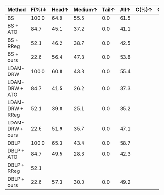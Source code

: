 | Method                          | F(%)↓ | Head↑ | Medium↑ | Tail↑ | All↑ | C(%)↑ | C/F↑ |
|---------------------------------|-------|-------|---------|-------|------|-------|------|
| BS                              | 100.0 |  64.9 |  55.5   |  0.0  | 61.5 |
| BS + ATO                        |  84.7 |  45.1 |  37.2   |  0.0  | 41.1 |
| BS + RReg                       |  52.1 |  46.2 |  38.7   |  0.0  | 42.5 |
| BS + ours                       |  22.6 |  56.4 |  47.3   |  0.0  | 53.8 |
| LDAM-DRW                        | 100.0 |  60.8 |  43.3   |  0.0  | 55.4 |
| LDAM-DRW + ATO                  |  84.7 |  41.5 |  26.2   |  0.0  | 37.3 |
| LDAM-DRW + RReg                 |  52.1 |  39.8 |  25.1   |  0.0  | 35.2 |
| LDAM-DRW + ours                 |  22.6 |  51.9 |  35.7   |  0.0  | 47.1 |
| DBLP                            | 100.0 |  65.3 |  43.4   |  0.0  | 58.7 |
| DBLP + ATO                      |  84.7 |  49.5 |  28.3   |  0.0  | 42.3 |
| DBLP + RReg                     |  52.1              |              |             |              |            |
| DBLP + ours                     |  22.6 |  57.3 |  30.0   |  0.0  | 49.2 |
